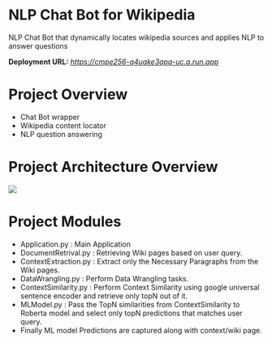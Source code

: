 # NLP Chat Bot for Wikipedia 

NLP Chat Bot that dynamically locates wikipedia sources and applies NLP to answer questions

**Deployment URL:** _https://cmpe256-q4uake3apq-uc.a.run.app_

# Project Overview
- Chat Bot wrapper
- Wikipedia content locator
- NLP question answering

# Project Architecture Overview
![](https://github.com/coryroyce/wiki_based_nlp_chat_bot/blob/main/reference/High_Level_Architecture.png)


# Project Modules

- Application.py : Main Application
- DocumentRetrival.py : Retrieving Wiki pages based on user query.
- ContextExtraction.py : Extract only the Necessary Paragraphs from the Wiki pages.
- DataWrangling.py : Perform Data Wrangling tasks.
- ContextSimilarity.py : Perform Context Similarity using google universal sentence encoder and retrieve only topN out of it.
- MLModel.py : Pass the TopN similarities from ContextSimilarity to Roberta model and select only topN predictions that matches user query.
- Finally ML model Predictions are captured along with context/wiki page.
